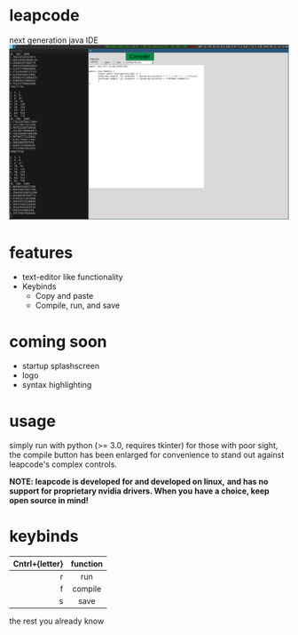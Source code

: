 # leapcode
next generation java IDE
![Screenshot](screenshot.png)

# features
* text-editor like functionality
* Keybinds
  * Copy and paste
  * Compile, run, and save

# coming soon
* startup splashscreen
* logo
* syntax highlighting

# usage
simply run with python (>= 3.0, requires tkinter)
for those with poor sight, the compile button has
been enlarged for convenience to stand out against
leapcode's complex controls.

**NOTE: leapcode is developed for and developed on linux,**
**and has no support for proprietary nvidia drivers. When you**
**have a choice, keep open source in mind!**

# keybinds
| Cntrl+{letter} | function |
|---------------:|:--------:|
| r              | run      |
| f              | compile  |
| s              | save     |

the rest you already know
